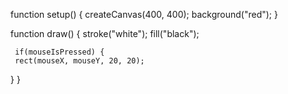 function setup() {
  createCanvas(400, 400);
  background("red");
}

function draw() {
  stroke("white");
  fill("black");
  
     if(mouseIsPressed) {
     rect(mouseX, mouseY, 20, 20);
  }
}
